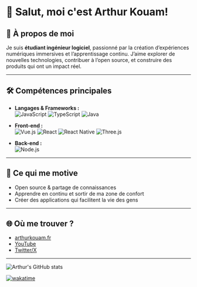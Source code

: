 # 👋 Salut, moi c'est Arthur Kouam!


## 🚀 À propos de moi

Je suis **étudiant ingénieur logiciel**, passionné par la création d’expériences numériques immersives et l’apprentissage continu. J’aime explorer de nouvelles technologies, contribuer à l’open source, et construire des produits qui ont un impact réel.

---

## 🛠️ Compétences principales

- **Langages & Frameworks :**  
  ![JavaScript](https://img.shields.io/badge/-JavaScript-F7DF1E?logo=javascript&logoColor=black) ![TypeScript](https://img.shields.io/badge/-TypeScript-3178C6?logo=typescript&logoColor=white) ![Java](https://img.shields.io/badge/-Java-007396?logo=java&logoColor=white)

- **Front-end :**  
  ![Vue.js](https://img.shields.io/badge/-Vue.js-4FC08D?logo=vue.js&logoColor=white) ![React](https://img.shields.io/badge/-React-61DAFB?logo=react&logoColor=black) ![React Native](https://img.shields.io/badge/-React%20Native-61DAFB?logo=react&logoColor=black) ![Three.js](https://img.shields.io/badge/-Three.js-000000?logo=three.js&logoColor=white)

- **Back-end :**  
  ![Node.js](https://img.shields.io/badge/-Node.js-339933?logo=node.js&logoColor=white)


---

## 🤝 Ce qui me motive

- Open source & partage de connaissances
- Apprendre en continu et sortir de ma zone de confort
- Créer des applications qui facilitent la vie des gens

---

## 🌐 Où me trouver ?

- [arthurkouam.fr](https://arthurkouam.fr)
- [YouTube](https://www.youtube.com/channel/UCNMIuoYie6D1EUtVPRqBPXg)
- [Twitter/X](https://x.com/kouamjs)

---

![Arthur's GitHub stats](https://github-readme-stats.vercel.app/api?username=ArthurKouam&show_icons=true&theme=vue-dark)

[![wakatime](https://wakatime.com/badge/user/3b7d2a50-bc8e-4006-927a-21c5e63ddf9e.svg)](https://wakatime.com/@3b7d2a50-bc8e-4006-927a-21c5e63ddf9e)
